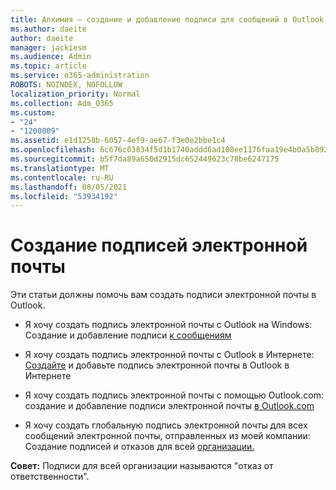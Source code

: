 ```yaml
---
title: Алхимия — создание и добавление подписи для сообщений в Outlook
ms.author: daeite
author: daeite
manager: jackiesm
ms.audience: Admin
ms.topic: article
ms.service: o365-administration
ROBOTS: NOINDEX, NOFOLLOW
localization_priority: Normal
ms.collection: Adm_O365
ms.custom:
- "24"
- "1200009"
ms.assetid: e1d1258b-6057-4ef9-ae67-f3e0e2bbe1c4
ms.openlocfilehash: 6c676c03834f5d1b1740addd6ad108ee1176faa19e4b0a5b8927ac1e600810d2
ms.sourcegitcommit: b5f7da89a650d2915dc652449623c78be6247175
ms.translationtype: MT
ms.contentlocale: ru-RU
ms.lasthandoff: 08/05/2021
ms.locfileid: "53934192"
---
```

# <a name="creating-email-signatures"></a>Создание подписей электронной почты

Эти статьи должны помочь вам создать подписи электронной почты в Outlook.
  
- Я хочу создать подпись электронной почты с Outlook на Windows: Создание и добавление подписи [к сообщениям](https://support.office.com/article/8ee5d4f4-68fd-464a-a1c1-0e1c80bb27f2.aspx)
  
- Я хочу создать подпись электронной почты с Outlook в Интернете: [Создайте](https://support.office.com/article/5ff9dcfd-d3f1-447b-b2e9-39f91b074ea3.aspx) и добавьте подпись электронной почты в Outlook в Интернете

- Я хочу создать подпись электронной почты с помощью Outlook.com: создание и добавление подписи электронной почты [в Outlook.com](https://support.office.com/article/776d9006-abdf-444e-b5b7-a61821dff034.aspx)

- Я хочу создать глобальную подпись электронной почты для всех сообщений электронной почты, отправленных из моей компании: Создание подписей и отказов для всей [организации.](https://docs.microsoft.com/microsoft-365/admin/setup/create-signatures-and-disclaimers)

 **Совет:** Подписи для всей организации называются "отказ от ответственности".
  